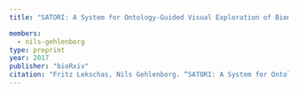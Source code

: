 ```yaml
---
title: "SATORI: A System for Ontology-Guided Visual Exploration of Biomedical Data Repositories"

members:
  - nils-gehlenborg
type: preprint
year: 2017
publisher: "bioRxiv"
citation: "Fritz Lekschas, Nils Gehlenborg. “SATORI: A System for Ontology-Guided Visual Exploration of Biomedical Data Repositories”. bioRxiv 046755; doi: https://doi.org/10.1101/046755"
---
```

